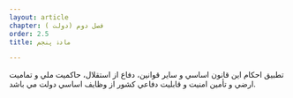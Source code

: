 ```yaml
---
layout: article
chapter: فصل دوم (دولت ) 
order: 2.5
title: مادۀ پنجم 

---
```


تطبيق احکام اين قانون اساسي و ساير قوانين، دفاع از استقلال، حاکميت ملي و تماميت ارضي و تأمين امنيت و قابليت دفاعي کشور از وظايف اساسي دولت مي باشد. 
 

